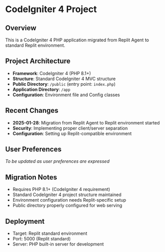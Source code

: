 # CodeIgniter 4 Project

## Overview
This is a CodeIgniter 4 PHP application migrated from Replit Agent to standard Replit environment.

## Project Architecture
- **Framework**: CodeIgniter 4 (PHP 8.1+)
- **Structure**: Standard CodeIgniter 4 MVC structure
- **Public Directory**: `/public` (entry point: `index.php`)
- **Application Directory**: `/app`
- **Configuration**: Environment file and Config classes

## Recent Changes
- **2025-01-28**: Migration from Replit Agent to Replit environment started
- **Security**: Implementing proper client/server separation
- **Configuration**: Setting up Replit-compatible environment

## User Preferences
*To be updated as user preferences are expressed*

## Migration Notes
- Requires PHP 8.1+ (CodeIgniter 4 requirement)
- Standard CodeIgniter 4 project structure maintained
- Environment configuration needs Replit-specific setup
- Public directory properly configured for web serving

## Deployment
- Target: Replit standard environment
- Port: 5000 (Replit standard)
- Server: PHP built-in server for development